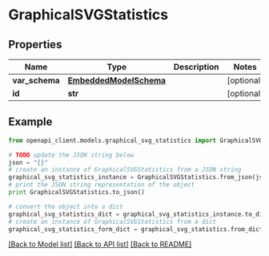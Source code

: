 # GraphicalSVGStatistics


## Properties
Name | Type | Description | Notes
------------ | ------------- | ------------- | -------------
**var_schema** | [**EmbeddedModelSchema**](EmbeddedModelSchema.md) |  | [optional] 
**id** | **str** |  | [optional] 

## Example

```python
from openapi_client.models.graphical_svg_statistics import GraphicalSVGStatistics

# TODO update the JSON string below
json = "{}"
# create an instance of GraphicalSVGStatistics from a JSON string
graphical_svg_statistics_instance = GraphicalSVGStatistics.from_json(json)
# print the JSON string representation of the object
print GraphicalSVGStatistics.to_json()

# convert the object into a dict
graphical_svg_statistics_dict = graphical_svg_statistics_instance.to_dict()
# create an instance of GraphicalSVGStatistics from a dict
graphical_svg_statistics_form_dict = graphical_svg_statistics.from_dict(graphical_svg_statistics_dict)
```
[[Back to Model list]](../README.md#documentation-for-models) [[Back to API list]](../README.md#documentation-for-api-endpoints) [[Back to README]](../README.md)


